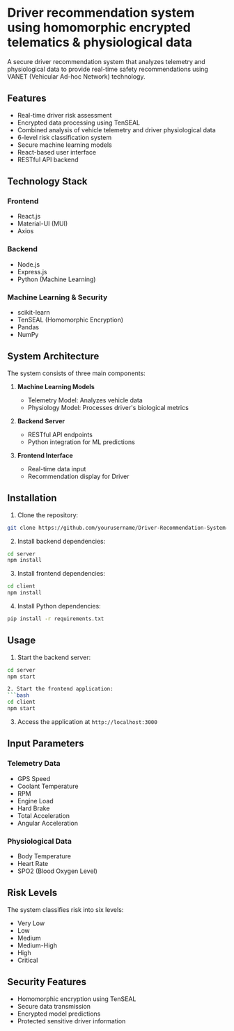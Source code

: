 # Driver recommendation system using homomorphic encrypted telematics & physiological data

A secure driver recommendation system that analyzes telemetry and physiological data to provide real-time safety recommendations using VANET (Vehicular Ad-hoc Network) technology.

## Features

- Real-time driver risk assessment
- Encrypted data processing using TenSEAL
- Combined analysis of vehicle telemetry and driver physiological data
- 6-level risk classification system
- Secure machine learning models
- React-based user interface
- RESTful API backend

## Technology Stack

### Frontend
- React.js
- Material-UI (MUI)
- Axios

### Backend
- Node.js
- Express.js
- Python (Machine Learning)

### Machine Learning & Security
- scikit-learn
- TenSEAL (Homomorphic Encryption)
- Pandas
- NumPy

## System Architecture

The system consists of three main components:

1. **Machine Learning Models**
   - Telemetry Model: Analyzes vehicle data
   - Physiology Model: Processes driver's biological metrics

2. **Backend Server**
   - RESTful API endpoints
   - Python integration for ML predictions

3. **Frontend Interface**
   - Real-time data input
   - Recommendation display for Driver

## Installation

1. Clone the repository:
```bash
git clone https://github.com/yourusername/Driver-Recommendation-System-VANET.git
```

2. Install backend dependencies:
```bash
cd server
npm install
```

3. Install frontend dependencies:
```bash
cd client
npm install
```
 
4. Install Python dependencies:
```bash
pip install -r requirements.txt
```

## Usage

1. Start the backend server:
```bash
cd server
npm start

2. Start the frontend application:
```bash
cd client
npm start
```

3. Access the application at `http://localhost:3000`

## Input Parameters

### Telemetry Data
- GPS Speed
- Coolant Temperature
- RPM
- Engine Load
- Hard Brake
- Total Acceleration
- Angular Acceleration

### Physiological Data
- Body Temperature
- Heart Rate
- SPO2 (Blood Oxygen Level)

## Risk Levels

The system classifies risk into six levels:
- Very Low
- Low
- Medium
- Medium-High
- High
- Critical

## Security Features

- Homomorphic encryption using TenSEAL
- Secure data transmission
- Encrypted model predictions
- Protected sensitive driver information

